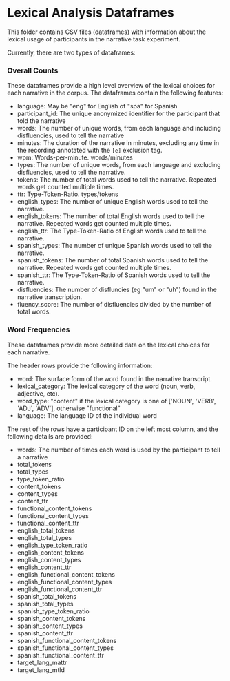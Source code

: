 # Lexical Analysis Dataframes

This folder contains CSV files (dataframes) with information about the lexical usage of participants in the narrative task experiment.

Currently, there are two types of dataframes:

### Overall Counts

These dataframes provide a high level overview of the lexical choices for each narrative in the corpus.
The dataframes contain the following features:
* language: May be "eng" for English of "spa" for Spanish
* participant_id: The unique anonymized identifier for the participant that told the narrative
* words: The number of unique words, from each language and including disfluencies, used to tell the narrative
* minutes: The duration of the narrative in minutes, excluding any time in the recording annotated with the `[e]` exclusion tag.
* wpm: Words-per-minute. words/minutes
* types: The number of unique words, from each language and excluding disfluencies, used to tell the narrative.
* tokens: The number of total words used to tell the narrative. Repeated words get counted multiple times.
* ttr: Type-Token-Ratio. types/tokens
* english_types: The number of unique English words used to tell the narrative.
* english_tokens: The number of total English words used to tell the narrative. Repeated words get counted multiple times.
* english_ttr: The Type-Token-Ratio of English words used to tell the narrative.
* spanish_types: The number of unique Spanish words used to tell the narrative.
* spanish_tokens: The number of total Spanish words used to tell the narrative. Repeated words get counted multiple times.
* spanish_ttr: The Type-Token-Ratio of Spanish words used to tell the narrative.
* disfluencies: The number of disfluncies (eg "um" or "uh") found in the narrative transcription.
* fluency_score: The number of disfluencies divided by the number of total words.

### Word Frequencies

These dataframes provide more detailed data on the lexical choices for each narrative.

The header rows provide the following information:
* word: The surface form of the word found in the narrative transcript.
* lexical_category: The lexical category of the word (noun, verb, adjective, etc).
* word_type: "content" if the lexical category is one of ['NOUN', 'VERB', 'ADJ', 'ADV'], otherwise "functional"
* language: The language ID of the individual word

The rest of the rows have a participant ID on the left most column, and the following details are provided:
* words: The number of times each word is used by the participant to tell a narrative
* total_tokens
* total_types
* type_token_ratio
* content_tokens
* content_types
* content_ttr
* functional_content_tokens
* functional_content_types
* functional_content_ttr
* english_total_tokens
* english_total_types
* english_type_token_ratio
* english_content_tokens
* english_content_types
* english_content_ttr
* english_functional_content_tokens
* english_functional_content_types
* english_functional_content_ttr
* spanish_total_tokens
* spanish_total_types
* spanish_type_token_ratio
* spanish_content_tokens
* spanish_content_types
* spanish_content_ttr
* spanish_functional_content_tokens
* spanish_functional_content_types
* spanish_functional_content_ttr
* target_lang_mattr
* target_lang_mtld